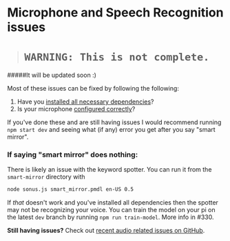 # Microphone and Speech Recognition issues

># `WARNING: This is not complete.`
#####It will be updated soon :)

Most of these issues can be fixed by following the following:

1. Have you [installed all necessary dependencies](install_dependencies.md)?
2. Is your microphone [configured correctly](configure_the_pi.html#audio-input-and-output)?

If you've done these and are still having issues I would recommend running `npm start dev` and seeing what (if any) error you get after you say "smart mirror".

### If saying "smart mirror" does nothing:
There is likely an issue with the keyword spotter. You can run it from the `smart-mirror` directory with

``` bash
node sonus.js smart_mirror.pmdl en-US 0.5
```
If *that* doesn't work and you've installed all dependencies then the spotter may not be recognizing your voice. You can train the model on your pi on the latest `dev` branch by running `npm run train-model`. More info in #330.

**Still having issues?** Check out [recent audio related issues on GitHub](https://github.com/evancohen/smart-mirror/issues?utf8=%E2%9C%93&q=is%3Aissue%20audio).
